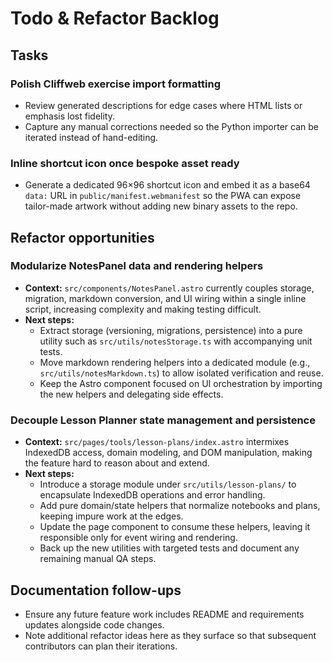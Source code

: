 # Todo & Refactor Backlog

## Tasks

### Polish Cliffweb exercise import formatting

- Review generated descriptions for edge cases where HTML lists or emphasis lost fidelity.
- Capture any manual corrections needed so the Python importer can be iterated instead of hand-editing.

### Inline shortcut icon once bespoke asset ready

- Generate a dedicated 96×96 shortcut icon and embed it as a base64 `data:` URL in `public/manifest.webmanifest` so the PWA can expose tailor-made artwork without adding new binary assets to the repo.

## Refactor opportunities

### Modularize NotesPanel data and rendering helpers

- **Context:** `src/components/NotesPanel.astro` currently couples storage, migration, markdown conversion, and UI wiring within a single inline script, increasing complexity and making testing difficult.
- **Next steps:**
  - Extract storage (versioning, migrations, persistence) into a pure utility such as `src/utils/notesStorage.ts` with accompanying unit tests.
  - Move markdown rendering helpers into a dedicated module (e.g., `src/utils/notesMarkdown.ts`) to allow isolated verification and reuse.
  - Keep the Astro component focused on UI orchestration by importing the new helpers and delegating side effects.

### Decouple Lesson Planner state management and persistence

- **Context:** `src/pages/tools/lesson-plans/index.astro` intermixes IndexedDB access, domain modeling, and DOM manipulation, making the feature hard to reason about and extend.
- **Next steps:**
  - Introduce a storage module under `src/utils/lesson-plans/` to encapsulate IndexedDB operations and error handling.
  - Add pure domain/state helpers that normalize notebooks and plans, keeping impure work at the edges.
  - Update the page component to consume these helpers, leaving it responsible only for event wiring and rendering.
  - Back up the new utilities with targeted tests and document any remaining manual QA steps.

## Documentation follow-ups

- Ensure any future feature work includes README and requirements updates alongside code changes.
- Note additional refactor ideas here as they surface so that subsequent contributors can plan their iterations.
